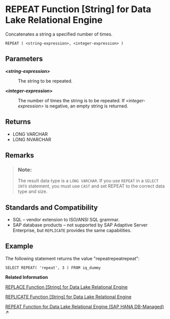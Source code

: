 <!-- loioa579104184f2101598d4cd02edf61346 -->

# REPEAT Function \[String\] for Data Lake Relational Engine

Concatenates a string a specified number of times.



```
REPEAT ( <string-expression>, <integer-expression> )
```



<a name="loioa579104184f2101598d4cd02edf61346__REPEAT_parm1"/>

## Parameters


<dl>
<dt><b>

*<string-expression\>*

</b></dt>
<dd>

The string to be repeated.



</dd><dt><b>

*<integer-expression\>*

</b></dt>
<dd>

The number of times the string is to be repeated. If *<integer-expression\>* is negative, an empty string is returned.



</dd>
</dl>



<a name="loioa579104184f2101598d4cd02edf61346__REPEAT_returs1"/>

## Returns

-   LONG VARCHAR
-   LONG NVARCHAR



<a name="loioa579104184f2101598d4cd02edf61346__REPEAT_remarks1"/>

## Remarks

> ### Note:  
> The result data type is a `LONG VARCHAR`. If you use `REPEAT` in a `SELECT INTO` statement, you must use `CAST` and set REPEAT to the correct data type and size.



<a name="loioa579104184f2101598d4cd02edf61346__REPEAT_standards1"/>

## Standards and Compatibility

-   SQL – vendor extension to ISO/ANSI SQL grammar.
-   SAP database products – not supported by SAP Adaptive Server Enterprise, but `REPLICATE` provides the same capabilities.



<a name="loioa579104184f2101598d4cd02edf61346__REPEAT_Examples1"/>

## Example

The following statement returns the value "repeatrepeatrepeat":

```
SELECT REPEAT( 'repeat', 3 ) FROM iq_dummy
```

**Related Information**  


[REPLACE Function \[String\] for Data Lake Relational Engine](replace-function-string-for-data-lake-relational-engine-a579952.md "Replaces all occurrences of a substring with another substring.")

[REPLICATE Function \[String\] for Data Lake Relational Engine](replicate-function-string-for-data-lake-relational-engine-a57a156.md "Concatenates a string a specified number of times.")

[REPEAT Function for Data Lake Relational Engine (SAP HANA DB-Managed)](https://help.sap.com/viewer/a898e08b84f21015969fa437e89860c8/2023_2_QRC/en-US/0248da66d3bf4d7ba425f5b4f20ba6cc.html "Concatenates a string a specified number of times.") :arrow_upper_right:

